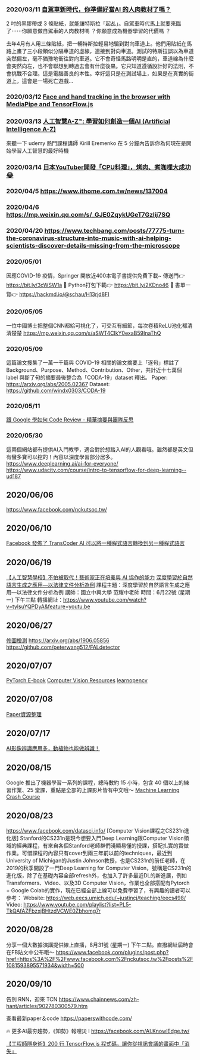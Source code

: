 

### 2020/03/11 [自駕車新時代，你準備好當AI 的人肉教材了嗎？ ](https://vocus.cc/bass/5e60864efd89780001879143)

2 吋的黑膠帶或 3 條貼紙，就能讓特斯拉「起乩」。自駕車時代馬上就要來臨了⋯⋯你願意做自駕車的人肉教材嗎 ？你願意成為機器學習的代價嗎 ？

去年4月有人用三條貼紙，把一輛特斯拉輕易地騙到對向車道上。他們用貼紙在馬路上畫了三小段類似分隔車道的虛線，連接到對向車道。測試的特斯拉誤以為車道突然偏左，毫不猶豫地衝往對向車道。它不會奇怪馬路明明是直的，車道線為什麼會突然向左，也不會聯想到轉過去會有什麼後果。它只知道遵循設計好的法則，不會挑戰不合理。這是電腦善良的本性。幸好這只是在測試場上，如果是在真實的街道上，這會是一場死亡遊戲...


### 2020/03/12  [Face and hand tracking in the browser with MediaPipe and TensorFlow.js](https://blog.tensorflow.org/2020/03/face-and-hand-tracking-in-browser-with-mediapipe-and-tensorflowjs.html)

### 2020/03/13 [人工智慧A-Z™: 學習如何創造一個AI (Artificial Intelligence A-Z)](https://www.facebook.com/softdevtools/videos/559267388129631/)
來聽一下 udemy 熱門課程講師 Kirill Eremenko 在 5 分鐘內告訴你為何現在是開始學習人工智慧的最好時機

### 2020/03/14 [日本YouTuber開發「CPU料理」，烤肉、煮咖哩大成功😂](https://www.4gamers.com.tw/news/detail/42339/japan-youtuber-cooked-curry-and-bbq-on-amd-cpu)

### 2020/04/5 https://www.ithome.com.tw/news/137004
### 2020/04/6 https://mp.weixin.qq.com/s/_GJE0ZqykUGeT7GzIij7SQ
### 2020/04/20 https://www.techbang.com/posts/77775-turn-the-coronavirus-structure-into-music-with-ai-helping-scientists-discover-details-missing-from-the-microscope   
### 2020/05/01
因應COVID-19 疫情，Springer 開放近400本電子書提供免費下載~
傳送門👉 https://bit.ly/3cWSW1a
📄 Python打包下載👉 https://bit.ly/2KDno46
📄 書單一覽👉 https://hackmd.io/@schau/H13rjd8FI

### 2020/05/05
一位中國博士把整個CNN都給可視化了，可交互有細節，每次卷積ReLU池化都清清楚楚
https://mp.weixin.qq.com/s/aSWT4ClkY0exaB59InaThQ

### 2020/05/09
這篇論文搜集了一萬一千篇與 COVID-19 相關的論文摘要上「逐句」標註了Background、Purpose、Method、Contribution、Other，共計近十七萬個 label 與斷了句的摘要最後整合為「CODA-19」dataset 釋出。
Paper: https://arxiv.org/abs/2005.02367
Dataset: https://github.com/windx0303/CODA-19

### 2020/05/11
[跟 Google 學如何 Code Review - 精華摘要與團隊反思](https://www.notion.so/Google-Code-Review-a275c5f3e017467a9b667e21c9521e39)

### 2020/05/30
這兩個網站都有提供AI入門教學，適合對於想踏入AI的人觀看哦。雖然都是英文但有蠻多寶可以挖的！內容以深度學習部分居多。
https://www.deeplearning.ai/ai-for-everyone/
https://www.udacity.com/course/intro-to-tensorflow-for-deep-learning--ud187

## 2020/06/06
https://www.facebook.com/nckutsoc.tw/

## 2020/06/10
[Facebook 發佈了 TransCoder AI 可以將一種程式語言轉換到另一種程式語言](https://venturebeat.com/2020/06/08/facebooks-transcoder-ai-converts-code-from-one-programming-language-into-another/) 

## 2020/06/19
[【人工智慧學校】不怕被取代！藝術家正在培養與 AI 協作的能力](https://www.inside.com.tw/article/20118-AI-can-help)
[深度學習於自然語言生成之應用—以法律文件分析為例]()
課程主題：深度學習於自然語言生成之應用—以法律文件分析為例
講師：國立中興大學 范耀中老師
時間：6月22號 (星期一) 下午三點
轉播網址：https://www.youtube.com/watch?v=tylsuYQPDyA&feature=youtu.be

## 2020/06/27
[修圖檢測](https://buzzorange.com/techorange/2019/06/20/ai-reverse-photoshop/)
https://arxiv.org/abs/1906.05856
https://github.com/peterwang512/FALdetector

## 2020/07/07
[PyTorch E-book](https://pytorch.org/assets/deep-learning/Deep-Learning-with-PyTorch.pdf)
[Computer Vision Resources](https://www.learnopencv.com/wp-content/uploads/2020/05/Computer-Vision-Resources.pdf?ck_subscriber_id=913469251)
[learnopencv](https://github.com/spmallick/learnopencv)

## 2020/07/08
[Paper資源整理](https://www.ycc.idv.tw/latest_ai_info.html)

## 2020/07/17
[AI影像辨識應用多，動植物也能做辨識！](https://makerpro.cc/2020/07/use-ai-for-animals-and-plants-identification/)

## 2020/08/15
Google 推出了機器學習一系列的課程，總時數約 15 小時，包含 40 個以上的練習作業、25 堂課，重點是全部的上課影片皆有中文哦～
[Machine Learning Crash Course](https://developers.google.com/machine-learning/crash-course)

## 2020/08/23
https://www.facebook.com/datasci.info/
[Computer Vision課程之CS231n進化版]
Stanford的CS231n是現今想要入門Deep Learning跟Computer Vision領域的經典課程，有來自各個Stanford老師群們淺顯易懂的授課，搭配扎實的實做作業。可惜課程的內容只有cover到兩三年前以前的techniques，最近到University of Michigan的Justin Johnson教授，也是CS231n的前任老師，在2019的秋季開設了一門Deep Learning for Computer Vision，號稱是CS231n的進化版，除了在基礎內容全部refresh外，也加入了許多最近DL的新進展，例如Transformers、Video、以及3D Computer Vision，作業也全部搭配有Pytorch + Google Colab的實作，現在已經全部上線可以免費學習了，有興趣的讀者可以參考：
Website: https://web.eecs.umich.edu/~justincj/teaching/eecs498/
Video: https://www.youtube.com/playlist?list=PL5-TkQAfAZFbzxjBHtzdVCWE0Zbhomg7r 
  
## 2020/08/28
分享一個大數據演講提供線上直播，8月31號 (星期一) 下午二點。直撥網址屆時會在FB貼文中公布哦～
https://www.facebook.com/plugins/post.php?href=https%3A%2F%2Fwww.facebook.com%2Fnckutsoc.tw%2Fposts%2F1081593895571934&width=500

## 2020/09/10
告別 RNN，迎來 TCN https://www.chainnews.com/zh-hant/articles/902780300579.htm

查看最新paper＆code https://paperswithcode.com/ 

🔥 更多AI最夯趨勢，《知勢》報哩災 I https://facebook.com/AI.KnowlEdge.tw/


[【工程師隱身術】200 行 TensorFlow.js 程式碼，讓你從視訊會議的畫面中「消失」](https://buzzorange.com/techorange/2020/03/10/tensorflow-js-invisible/?fbclid=IwAR38wC4ph7u0Yfj8f91nHCJPaZj6pIzQUHT0ywB8YsbMVFfa93NDlKF8qz0)